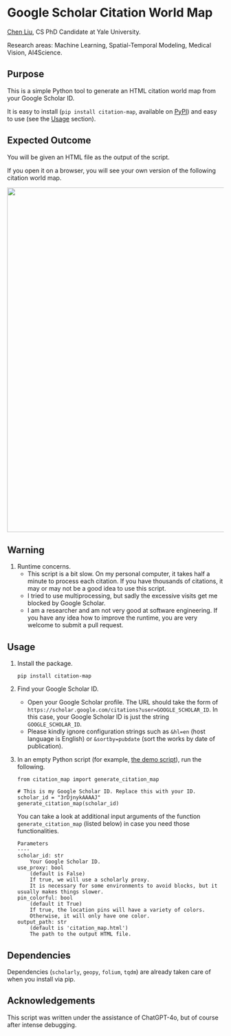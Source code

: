 # Google Scholar Citation World Map

[Chen Liu](https://www.chenliu1996.com/), CS PhD Candidate at Yale University.

Research areas: Machine Learning, Spatial-Temporal Modeling, Medical Vision, AI4Science.

## Purpose
This is a simple Python tool to generate an HTML citation world map from your Google Scholar ID.

It is easy to install (`pip install citation-map`, available on [PyPI](https://pypi.org/project/citation-map/)) and easy to use (see the [Usage](https://github.com/ChenLiu-1996/CitationMap?tab=readme-ov-file#usage) section).

## Expected Outcome
You will be given an HTML file as the output of the script.

If you open it on a browser, you will see your own version of the following citation world map.

<img src = "assets/citation_world_map.png" width=800>

## Warning
1. Runtime concerns.
    - This script is a bit slow. On my personal computer, it takes half a minute to process each citation. If you have thousands of citations, it may or may not be a good idea to use this script.
    - I tried to use multiprocessing, but sadly the excessive visits get me blocked by Google Scholar.
    - I am a researcher and am not very good at software engineering. If you have any idea how to improve the runtime, you are very welcome to submit a pull request.

## Usage
1. Install the package.
    ```
    pip install citation-map
    ```

2. Find your Google Scholar ID.

    - Open your Google Scholar profile. The URL should take the form of `https://scholar.google.com/citations?user=GOOGLE_SCHOLAR_ID`. In this case, your Google Scholar ID is just the string `GOOGLE_SCHOLAR_ID`.
    - Please kindly ignore configuration strings such as `&hl=en` (host language is English) or `&sortby=pubdate` (sort the works by date of publication).

3. In an empty Python script (for example, [the demo script](https://github.com/ChenLiu-1996/CitationMap/blob/main/demo/demo.py)), run the following.
    ```
    from citation_map import generate_citation_map

    # This is my Google Scholar ID. Replace this with your ID.
    scholar_id = "3rDjnykAAAAJ"
    generate_citation_map(scholar_id)
    ```

    You can take a look at additional input arguments of the function `generate_citation_map` (listed below) in case you need those functionalities.

    ```
    Parameters
    ----
    scholar_id: str
        Your Google Scholar ID.
    use_proxy: bool
        (default is False)
        If true, we will use a scholarly proxy.
        It is necessary for some environments to avoid blocks, but it usually makes things slower.
    pin_colorful: bool
        (default it True)
        If true, the location pins will have a variety of colors.
        Otherwise, it will only have one color.
    output_path: str
        (default is 'citation_map.html')
        The path to the output HTML file.
    ```


## Dependencies
Dependencies (`scholarly`, `geopy`, `folium`, `tqdm`) are already taken care of when you install via pip.

## Acknowledgements
This script was written under the assistance of ChatGPT-4o, but of course after intense debugging.
